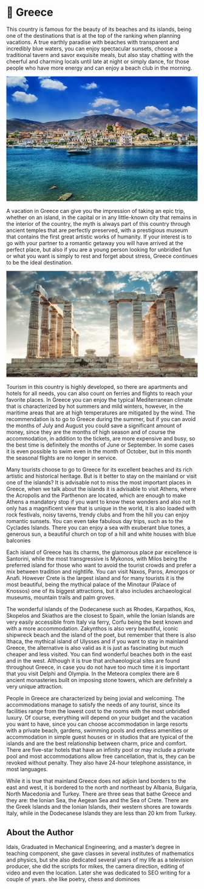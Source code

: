 # 🌊 Greece

This country is famous for the beauty of its beaches and its islands, being one of the destinations that is at the top of the ranking when planning vacations. A true earthly paradise with beaches with transparent and incredibly blue waters, you can enjoy spectacular sunsets, choose a traditional tavern and savor exquisite meals, but also stay chatting with the cheerful and charming locals until late at night or simply dance, for those people who have more energy and can enjoy a beach club in the morning.

![greece](_static/images/greece/greece.jpg)

A vacation in Greece can give you the impression of taking an epic trip, whether on an island, in the capital or in any little-known city that remains in the interior of the country, the myth is always part of this country through ancient temples that are perfectly preserved, with a prestigious museum that contains the first great artistic works of humanity. If your interest is to go with your partner to a romantic getaway you will have arrived at the perfect place, but also if you are a young person looking for unbridled fun or what you want is simply to rest and forget about stress, Greece continues to be the ideal destination.

![greece](_static/images/greece/greece1.jpg)

Tourism in this country is highly developed, so there are apartments and hotels for all needs, you can also count on ferries and flights to reach your favorite places. In Greece you can enjoy the typical Mediterranean climate that is characterized by hot summers and mild winters, however, in the maritime areas that are at high temperatures are mitigated by the wind. The recommendation is to go to Greece during the summer, but if you can avoid the months of July and August you could save a significant amount of money, since they are the months of high season and of course the accommodation, in addition to the tickets, are more expensive and busy, so the best time is definitely the months of June or September. In some cases it is even possible to swim even in the month of October, but in this month the seasonal flights are no longer in service.

Many tourists choose to go to Greece for its excellent beaches and its rich artistic and historical heritage. But is it better to stay on the mainland or visit one of the islands? It is advisable not to miss the most important places in Greece, when we talk about the islands it is advisable to visit Athens, where the Acropolis and the Parthenon are located, which are enough to make Athens a mandatory stop if you want to know these wonders and also not It only has a magnificent view that is unique in the world, it is also loaded with rock festivals, noisy taverns, trendy clubs and from the hill you can enjoy romantic sunsets. You can even take fabulous day trips, such as to the Cyclades Islands. There you can enjoy a sea with exuberant blue tones, a generous sun, a beautiful church on top of a hill and white houses with blue balconies

Each island of Greece has its charms, the glamorous place par excellence is Santorini, while the most transgressive is Mykonos, with Milos being the preferred island for those who want to avoid the tourist crowds and prefer a mix between tradition and nightlife. You can visit Naxos, Paros, Amorgos or Anafi. However Crete is the largest island and for many tourists it is the most beautiful, being the mythical palace of the Minotaur (Palace of Knossos) one of its biggest attractions, but it also includes archaeological museums, mountain trails and palm groves.

The wonderful islands of the Dodecanese such as Rhodes, Karpathos, Kos, Skopelos and Skiathos are the closest to Spain, while the Ionian Islands are very easily accessible from Italy via ferry, Corfu being the best known and with a more accommodation. Zakynthos is also very beautiful, iconic shipwreck beach and the island of the poet, but remember that there is also Ithaca, the mythical island of Ulysses and if you want to stay in mainland Greece, the alternative is also valid as it is just as fascinating but much cheaper and less visited. You can find wonderful beaches both in the east and in the west. Although it is true that archaeological sites are found throughout Greece, in case you do not have too much time it is important that you visit Delphi and Olympia. In the Meteora complex there are 6 ancient monasteries built on imposing stone towers, which are definitely a very unique attraction.

People in Greece are characterized by being jovial and welcoming. The accommodations manage to satisfy the needs of any tourist, since its facilities range from the lowest cost to the rooms with the most unbridled luxury. Of course, everything will depend on your budget and the vacation you want to have, since you can choose accommodation in large resorts with a private beach, gardens, swimming pools and endless amenities or accommodation in simple guest houses or in studios that are typical of the islands and are the best relationship between charm, price and comfort.
There are five-star hotels that have an infinity pool or may include a private pool and most accommodations allow free cancellation, that is, they can be revoked without penalty. They also have 24-hour telephone assistance, in most languages.

While it is true that mainland Greece does not adjoin land borders to the east and west, it is bordered to the north and northeast by Albania, Bulgaria, North Macedonia and Turkey. There are three seas that bathe Greece and they are: the Ionian Sea, the Aegean Sea and the Sea of Crete. There are the Greek Islands and the Ionian Islands, their western shores are towards Italy, while in the Dodecanese Islands they are less than 20 km from Turkey.

## About the Author

Idais, Graduated in Mechanical Engineering, and a master’s degree in teaching component, she gave classes in several institutes of mathematics and physics, but she also dedicated several years of my life as a television producer, she did the scripts for mikes, the camera direction, editing of video and even the location. Later she was dedicated to SEO writing for a couple of years. she like poetry, chess and dominoes
